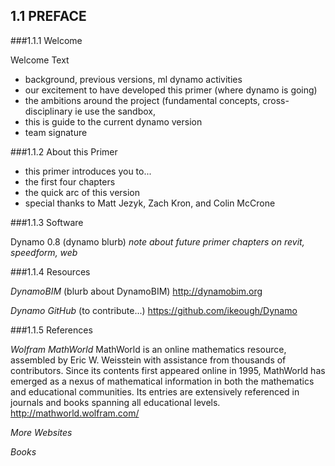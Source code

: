 ## 1.1 PREFACE

###1.1.1 Welcome

Welcome Text
- background, previous versions, ml dynamo activities
- our excitement to have developed this primer (where dynamo is going)
- the ambitions around the project (fundamental concepts, cross-disciplinary ie use the sandbox,
- this is guide to the current dynamo version
- team signature

###1.1.2 About this Primer

- this primer introduces you to...
- the first four chapters
- the quick arc of this version
- special thanks to Matt Jezyk, Zach Kron, and Colin McCrone

###1.1.3 Software

Dynamo 0.8
(dynamo blurb)
_note about future primer chapters on revit, speedform, web_

###1.1.4 Resources

*DynamoBIM*
(blurb about DynamoBIM)
http://dynamobim.org

*Dynamo GitHub*
(to contribute...)
https://github.com/ikeough/Dynamo


###1.1.5 References

*Wolfram MathWorld*
MathWorld is an online mathematics resource, assembled by Eric W. Weisstein with assistance from thousands of contributors. Since its contents first appeared online in 1995, MathWorld has emerged as a nexus of mathematical information in both the mathematics and educational communities. Its entries are extensively referenced in journals and books spanning all educational levels.
http://mathworld.wolfram.com/

*More Websites*

*Books*